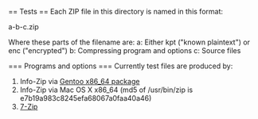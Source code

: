 == Tests ==
Each ZIP file in this directory is named in this format:

a-b-c.zip

Where these parts of the filename are:
a: Either kpt ("known plaintext") or enc ("encrypted")
b: Compressing program and options
c: Source files

=== Programs and options ===
Currently test files are produced by:

1. Info-Zip via [Gentoo x86_64 package](https://packages.gentoo.org/packages/app-arch/zip)
2. Info-Zip via Mac OS X x86_64 (md5 of /usr/bin/zip is e7b19a983c8245efa68067a0faa40a46)
3. [7-Zip](http://www.7-zip.org)






